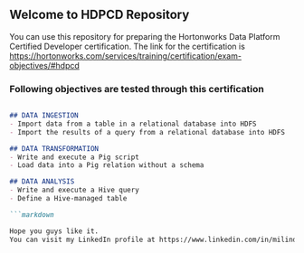 ## Welcome to HDPCD Repository

You can use this repository for preparing the Hortonworks Data Platform Certified Developer certification.
The link for the certification is https://hortonworks.com/services/training/certification/exam-objectives/#hdpcd

### Following objectives are tested through this certification


```markdown

## DATA INGESTION
- Import data from a table in a relational database into HDFS
- Import the results of a query from a relational database into HDFS

## DATA TRANSFORMATION
- Write and execute a Pig script
- Load data into a Pig relation without a schema

## DATA ANALYSIS
- Write and execute a Hive query
- Define a Hive-managed table

```markdown

Hope you guys like it.
You can visit my LinkedIn profile at https://www.linkedin.com/in/milindjagre/
